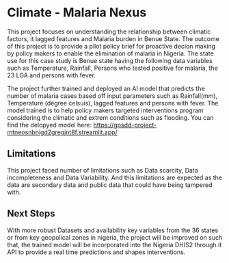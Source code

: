 # Climate - Malaria Nexus

This project focuses on understanding the relationship between climatic factors, it lagged features and Malaria burden in Benue State.
The outcome of this project is to provide a pilot policy brief for proactive decion making by policy makers to enable the elimination of malaria in Nigeria.
The state use for this case study is Benue state having the following data variables such as Temperature, Rainfall, Persons who tested positive for malaria, the 23 LGA and persons with fever.

The project further trained and deployed an AI model that predicts the number of malaria cases based off input parameters such as Rainfall(mm), Temperature (degree celsuis), lagged features and persons with fever. The model trained is to help policy makers targeted interventions program considering the climatic and extrem conditions such as flooding. You can find the delopyed model here: https://gpsdd-project-mtneosnbnigd2gregjnt8f.streamlit.app/

## Limitations

This project faced number of limitations such as Data scarcity, Data incompleteness and Data Variability. And this limitations are expected as the data are secondary data and public data that could have being tampered with.

## Next Steps
With more robust Datasets and availability key variables from the 36 states or from key geopolical zones in nigeria, the project will be improved on such that, the trained model will be incorporated into the Nigeria DHIS2 through it API to provide a real time predictions and shapes interventions. 
